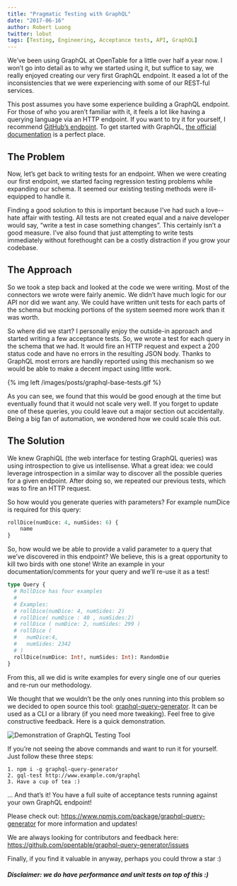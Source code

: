 ```yaml
---
title: "Pragmatic Testing with GraphQL"
date: "2017-06-16"
author: Robert Luong
twitter: lobut
tags: [Testing, Engineering, Acceptance tests, API, GraphQL]
---
```


We’ve been using GraphQL at OpenTable for a little over half a year now. I won’t go into detail as to why we started using it, but suffice to say, we really enjoyed creating our very first GraphQL endpoint. It eased a lot of the inconsistencies that we were experiencing with some of our REST-ful services.

This post assumes you have some experience building a GraphQL endpoint. For those of who you aren’t familiar with it, it feels a lot like having a querying language via an HTTP endpoint. If you want to try it for yourself, I recommend [GitHub’s endpoint](https://developer.github.com/v4/explorer/). To get started with GraphQL, [the official documentation](http://graphql.org/learn/) is a perfect place.

## The Problem

Now, let’s get back to writing tests for an endpoint. When we were creating our first endpoint, we started facing regression testing problems while expanding our schema. It seemed our existing testing methods were ill-equipped to handle it.

Finding a good solution to this is important because I’ve had such a love--hate affair with testing. All tests are not created equal and a naive developer would say, “write a test in case something changes”. This certainly isn’t a good measure. I’ve also found that just attempting to write tests immediately without forethought can be a costly distraction if you grow your codebase.

## The Approach

So we took a step back and looked at the code we were writing. Most of the connectors we wrote were fairly anemic. We didn’t have much logic for our API nor did we want any. We could have written unit tests for each parts of the schema but mocking portions of the system seemed more work than it was worth.

So where did we start? I personally enjoy the outside-in approach and started writing a few acceptance tests. So, we wrote a test for each query in the schema that we had. It would fire an HTTP request and expect a 200 status code and have no errors in the resulting JSON body. Thanks to GraphQL most errors are handily reported using this mechanism so we would be able to make a decent impact using little work.

{% img left /images/posts/graphql-base-tests.gif %}

As you can see, we found that this would be good enough at the time but eventually found that it would not scale very well. If you forget to update one of these queries, you could leave out a major section out accidentally. Being a big fan of automation, we wondered how we could scale this out.

## The Solution

We knew GraphiQL (the web interface for testing GraphQL queries) was using introspection to give us intellisense. What a great idea: we could leverage introspection in a similar way to discover all the possible queries for a given endpoint. After doing so, we repeated our previous tests, which was to fire an HTTP request.

So how would you generate queries with parameters? For example numDice is required for this query:

```graphql
rollDice(numDice: 4, numSides: 6) {
	name
}
```

So, how would we be able to provide a valid parameter to a query that we’ve discovered in this endpoint? We believe, this is a great opportunity to kill two birds with one stone! Write an example in your documentation/comments for your query and we’ll re-use it as a test!

```graphql
type Query {
  # RollDice has four examples
  #
  # Examples:
  # rollDice(numDice: 4, numSides: 2)
  # rollDice( numDice : 40 , numSides:2)
  # rollDice ( numDice: 2, numSides: 299 )
  # rollDice (
  #   numDice:4,
  #   numSides: 2342
  # )
  rollDice(numDice: Int!, numSides: Int): RandomDie
}
```

From this, all we did is write examples for every single one of our queries and re-run our methodology.

We thought that we wouldn’t be the only ones running into this problem so we decided to open source this tool: [graphql-query-generator](https://github.com/opentable/graphql-query-generator). It can be used as a CLI or a library (if you need more tweaking). Feel free to give constructive feedback. Here is a quick demonstration.

![Demonstration of GraphQL Testing Tool](/images/posts/graphql-tool-test.gif)

If you’re not seeing the above commands and want to run it for yourself. Just follow these three steps:

```
1. npm i -g graphql-query-generator
2. gql-test http://www.example.com/graphql
3. Have a cup of tea :)
```

… And that’s it! You have a full suite of acceptance tests running against your own GraphQL endpoint!

Please check out: https://www.npmjs.com/package/graphql-query-generator for more information and updates!

We are always looking for contributors and feedback here: https://github.com/opentable/graphql-query-generator/issues

Finally, if you find it valuable in anyway, perhaps you could throw a star :)

##### Disclaimer: we do have performance and unit tests on top of this :)
